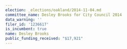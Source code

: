 ```yaml
---
election: _elections/oakland/2014-11-04.md
committee_name: Desley Brooks for City Council 2014
data_warning: ''
filer_id: '1236617'
is_incumbent: true
name: Desley Brooks
public_funding_received: "$17,921"
---
```

